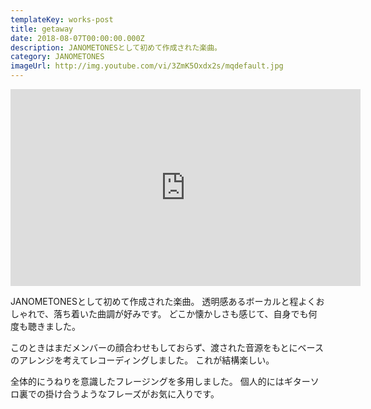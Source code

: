 ```yaml
---
templateKey: works-post
title: getaway
date: 2018-08-07T00:00:00.000Z
description: JANOMETONESとして初めて作成された楽曲。
category: JANOMETONES
imageUrl: http://img.youtube.com/vi/3ZmK5Oxdx2s/mqdefault.jpg
---
```

<iframe width="560" height="315" src="https://www.youtube.com/embed/3ZmK5Oxdx2s" frameBorder="0" allow="accelerometer; autoplay; encrypted-media; gyroscope; picture-in-picture" allowFullScreen></iframe>

JANOMETONESとして初めて作成された楽曲。
透明感あるボーカルと程よくおしゃれで、落ち着いた曲調が好みです。
どこか懐かしさも感じて、自身でも何度も聴きました。

このときはまだメンバーの顔合わせもしておらず、渡された音源をもとにベースのアレンジを考えてレコーディングしました。
これが結構楽しい。

全体的にうねりを意識したフレージングを多用しました。
個人的にはギターソロ裏での掛け合うようなフレーズがお気に入りです。
